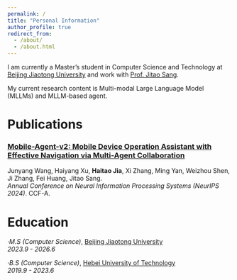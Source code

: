 ```yaml
---
permalink: /
title: "Personal Information"
author_profile: true
redirect_from: 
  - /about/
  - /about.html
---
```


I am currently a Master’s student in Computer Science and Technology at [Beijing Jiaotong University](http://www.bjtu.edu.cn/) and work with [Prof. Jitao Sang](http://faculty.bjtu.edu.cn/9129/). 

My current research content is Multi-modal Large Language Model (MLLMs) and MLLM-based agent.

Publications
======
### [Mobile-Agent-v2: Mobile Device Operation Assistant with Effective Navigation via Multi-Agent Collaboration](https://arxiv.org/abs/2406.01014)  
Junyang Wang, Haiyang Xu, **Haitao Jia**, Xi Zhang, Ming Yan, Weizhou Shen, Ji Zhang, Fei Huang, Jitao Sang.  
*Annual Conference on Neural Information Processing Systems (NeurIPS 2024)*. CCF-A.  

Education
======
·*M.S (Computer Science)*, [Beijing Jiaotong University](http://www.bjtu.edu.cn/)  
*2023.9 - 2026.6*

·*B.S (Computer Science)*, [Hebei University of Technology](https://www.hebut.edu.cn)  
*2019.9 - 2023.6*
